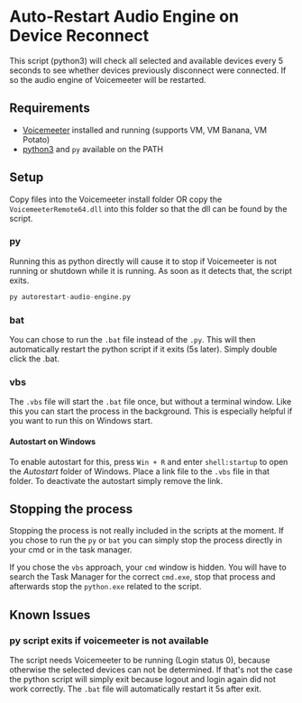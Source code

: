 # Auto-Restart Audio Engine on Device Reconnect

This script (python3) will check all selected and available devices every 5 seconds to see whether devices previously disconnect were connected. If so the audio engine of Voicemeeter will be restarted.

## Requirements

* [Voicemeeter](https://vb-audio.com/Voicemeeter/potato.htm) installed and running (supports VM, VM Banana, VM Potato)
* [python3](https://www.python.org/downloads/) and `py` available on the PATH

## Setup

Copy files into the Voicemeeter install folder OR copy the `VoicemeeterRemote64.dll` into this folder so that the dll can be found by the script.

### py

Running this as python directly will cause it to stop if Voicemeeter is not running or shutdown while it is running. As soon as it detects that, the script exits.

```py
py autorestart-audio-engine.py
```

### bat

You can chose to run the `.bat` file instead of the `.py`. This will then automatically restart the python script if it exits (5s later). Simply double click the .bat.

### vbs

The `.vbs` file will start the `.bat` file once, but without a terminal window. Like this you can start the process in the background. This is especially helpful if you want to run this on Windows start.

#### Autostart on Windows

To enable autostart for this, press `Win + R` and enter `shell:startup` to open the *Autostart* folder of Windows. Place a link file to the `.vbs` file in that folder. To deactivate the autostart simply remove the link.

## Stopping the process

Stopping the process is not really included in the scripts at the moment. If you chose to run the `py` or `bat` you can simply stop the process directly in your cmd or in the task manager.

If you chose the `vbs` approach, your `cmd` window is hidden. You will have to search the Task Manager for the correct `cmd.exe`, stop that process and afterwards stop the `python.exe` related to the script.

## Known Issues

### py script exits if voicemeeter is not available

The script needs Voicemeeter to be running (Login status 0), because otherwise the selected devices can not be determined. If that's not the case the python script will simply exit because logout and login again did not work correctly. The `.bat` file will automatically restart it 5s after exit.
